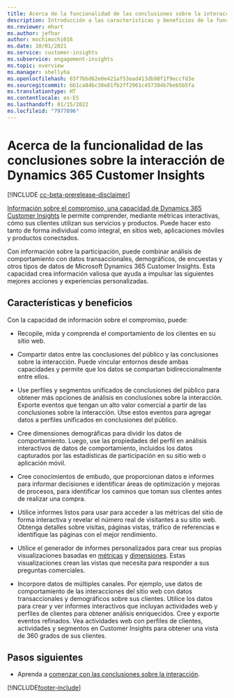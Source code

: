```yaml
---
title: Acerca de la funcionalidad de las conclusiones sobre la interacción de Dynamics 365 Customer Insights
description: Introducción a las características y beneficios de la funcionalidad de las conclusiones sobre la interacción.
ms.reviewer: mhart
ms.author: jefhar
author: mochimochi016
ms.date: 10/01/2021
ms.service: customer-insights
ms.subservice: engagement-insights
ms.topic: overview
ms.manager: shellyha
ms.openlocfilehash: 03f7bbd62e0e421af53ead413db98f1f9eccfd3e
ms.sourcegitcommit: bb1ca84bc38e81fb2ff2961c457384b7beb5b5fa
ms.translationtype: HT
ms.contentlocale: es-ES
ms.lasthandoff: 01/15/2022
ms.locfileid: "7977896"
---
```

# <a name="about-dynamics-365-customer-insights-engagement-insights-capability"></a>Acerca de la funcionalidad de las conclusiones sobre la interacción de Dynamics 365 Customer Insights 

[!INCLUDE [cc-beta-prerelease-disclaimer](includes/cc-beta-prerelease-disclaimer.md)]

[Información sobre el compromiso, una capacidad de Dynamics 365 Customer Insights](https://dynamics.microsoft.com/ai/customer-insights/engagement-insights-capability/) le permite comprender, mediante métricas interactivas, cómo sus clientes utilizan sus servicios y productos. Puede hacer esto tanto de forma individual como integral, en sitios web, aplicaciones móviles y productos conectados.

Con información sobre la participación, puede combinar análisis de comportamiento con datos transaccionales, demográficos, de encuestas y otros tipos de datos de Microsoft Dynamics 365 Customer Insights. Esta capacidad crea información valiosa que ayuda a impulsar las siguientes mejores acciones y experiencias personalizadas.

## <a name="features-and-benefits"></a>Características y beneficios

Con la capacidad de información sobre el compromiso, puede:

- Recopile, mida y comprenda el comportamiento de los clientes en su sitio web.

- Compartir datos entre las conclusiones del público y las conclusiones sobre la interacción. Puede vincular entornos desde ambas capacidades y permite que los datos se compartan bidireccionalmente entre ellos.

- Use perfiles y segmentos unificados de conclusiones del público para obtener más opciones de análisis en conclusiones sobre la interacción. Exporte eventos que tengan un alto valor comercial a partir de las conclusiones sobre la interacción. Utse estos eventos para agregar datos a perfiles unificados en conclusiones del público.

- Cree dimensiones demográficas para dividir los datos de comportamiento. Luego, use las propiedades del perfil en análisis interactivos de datos de comportamiento, incluidos los datos capturados por las estadísticas de participación en su sitio web o aplicación móvil.

- Cree conocimientos de embudo, que proporcionan datos e informes para informar decisiones e identificar áreas de optimización y mejoras de procesos, para identificar los caminos que toman sus clientes antes de realizar una compra. 

-  Utilice informes listos para usar para acceder a las métricas del sitio de forma interactiva y revelar el número real de visitantes a su sitio web. Obtenga detalles sobre visitas, páginas vistas, tráfico de referencias e identifique las páginas con el mejor rendimiento.

- Utilice el generador de informes personalizados para crear sus propias visualizaciones basadas en [métricas](glossary.md) y [dimensiones](glossary.md). Estas visualizaciones crean las vistas que necesita para responder a sus preguntas comerciales.

- Incorpore datos de múltiples canales. Por ejemplo, use datos de comportamiento de las interacciones del sitio web con datos transaccionales y demográficos sobre sus clientes. Utilice los datos para crear y ver informes interactivos que incluyan actividades web y perfiles de clientes para obtener análisis enriquecidos. Cree y exporte eventos refinados. Vea actividades web con perfiles de clientes, actividades y segmentos en Customer Insights para obtener una vista de 360 grados de sus clientes.

## <a name="next-steps"></a>Pasos siguientes

- Aprenda a [comenzar con las conclusiones sobre la interacción](get-started.md).


[!INCLUDE[footer-include](../includes/footer-banner.md)]
